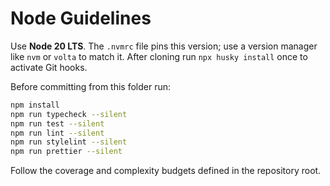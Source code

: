 # Node Guidelines

Use **Node 20 LTS**. The `.nvmrc` file pins this version; use a version manager like `nvm` or `volta` to match it. After cloning run `npx husky install` once to activate Git hooks.

Before committing from this folder run:

```bash
npm install
npm run typecheck --silent
npm run test --silent
npm run lint --silent
npm run stylelint --silent
npm run prettier --silent
```

Follow the coverage and complexity budgets defined in the repository root.
